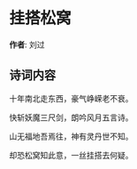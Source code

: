 # 挂搭松窝

**作者**: 刘过

## 诗词内容

十年南北走东西，豪气峥嵘老不衰。

快斩妖魔三尺剑，朗吟风月五言诗。

山无福地吾焉往，神有灵丹世不知。

却恐松窝知此意，一丝挂搭去何疑。

